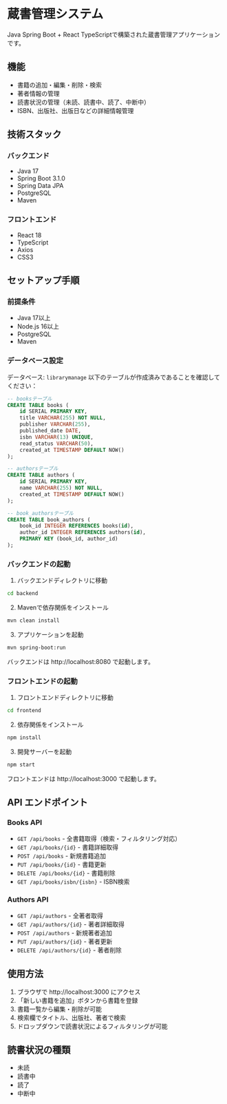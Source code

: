 # 蔵書管理システム

Java Spring Boot + React TypeScriptで構築された蔵書管理アプリケーションです。

## 機能

- 書籍の追加・編集・削除・検索
- 著者情報の管理
- 読書状況の管理（未読、読書中、読了、中断中）
- ISBN、出版社、出版日などの詳細情報管理

## 技術スタック

### バックエンド
- Java 17
- Spring Boot 3.1.0
- Spring Data JPA
- PostgreSQL
- Maven

### フロントエンド
- React 18
- TypeScript
- Axios
- CSS3

## セットアップ手順

### 前提条件
- Java 17以上
- Node.js 16以上
- PostgreSQL
- Maven

### データベース設定
データベース: `librarymanage`
以下のテーブルが作成済みであることを確認してください：

```sql
-- booksテーブル
CREATE TABLE books (
    id SERIAL PRIMARY KEY,
    title VARCHAR(255) NOT NULL,
    publisher VARCHAR(255),
    published_date DATE,
    isbn VARCHAR(13) UNIQUE,
    read_status VARCHAR(50),
    created_at TIMESTAMP DEFAULT NOW()
);

-- authorsテーブル
CREATE TABLE authors (
    id SERIAL PRIMARY KEY,
    name VARCHAR(255) NOT NULL,
    created_at TIMESTAMP DEFAULT NOW()
);

-- book_authorsテーブル
CREATE TABLE book_authors (
    book_id INTEGER REFERENCES books(id),
    author_id INTEGER REFERENCES authors(id),
    PRIMARY KEY (book_id, author_id)
);
```

### バックエンドの起動

1. バックエンドディレクトリに移動
```bash
cd backend
```

2. Mavenで依存関係をインストール
```bash
mvn clean install
```

3. アプリケーションを起動
```bash
mvn spring-boot:run
```

バックエンドは http://localhost:8080 で起動します。

### フロントエンドの起動

1. フロントエンドディレクトリに移動
```bash
cd frontend
```

2. 依存関係をインストール
```bash
npm install
```

3. 開発サーバーを起動
```bash
npm start
```

フロントエンドは http://localhost:3000 で起動します。

## API エンドポイント

### Books API
- `GET /api/books` - 全書籍取得（検索・フィルタリング対応）
- `GET /api/books/{id}` - 書籍詳細取得
- `POST /api/books` - 新規書籍追加
- `PUT /api/books/{id}` - 書籍更新
- `DELETE /api/books/{id}` - 書籍削除
- `GET /api/books/isbn/{isbn}` - ISBN検索

### Authors API
- `GET /api/authors` - 全著者取得
- `GET /api/authors/{id}` - 著者詳細取得
- `POST /api/authors` - 新規著者追加
- `PUT /api/authors/{id}` - 著者更新
- `DELETE /api/authors/{id}` - 著者削除

## 使用方法

1. ブラウザで http://localhost:3000 にアクセス
2. 「新しい書籍を追加」ボタンから書籍を登録
3. 書籍一覧から編集・削除が可能
4. 検索欄でタイトル、出版社、著者で検索
5. ドロップダウンで読書状況によるフィルタリングが可能

## 読書状況の種類

- 未読
- 読書中
- 読了
- 中断中